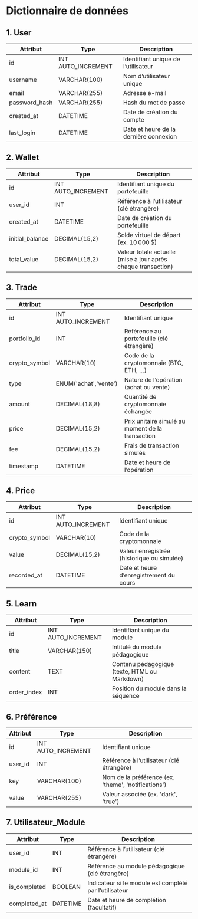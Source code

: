 
# Dictionnaire de données

## 1. User
| Attribut       | Type               | Description                              |
|----------------|--------------------|------------------------------------------|
| id             | INT AUTO_INCREMENT | Identifiant unique de l’utilisateur      |
| username       | VARCHAR(100)       | Nom d’utilisateur unique                 |
| email          | VARCHAR(255)       | Adresse e-mail                           |
| password_hash  | VARCHAR(255)       | Hash du mot de passe                     |
| created_at     | DATETIME           | Date de création du compte               |
| last_login     | DATETIME           | Date et heure de la dernière connexion   |

## 2. Wallet
| Attribut         | Type               | Description                                                       |
|------------------|--------------------|-------------------------------------------------------------------|
| id               | INT AUTO_INCREMENT | Identifiant unique du portefeuille                                |
| user_id          | INT                | Référence à l’utilisateur (clé étrangère)                         |
| created_at       | DATETIME           | Date de création du portefeuille                                  |
| initial_balance  | DECIMAL(15,2)      | Solde virtuel de départ (ex. 10 000 $)                            |
| total_value      | DECIMAL(15,2)      | Valeur totale actuelle (mise à jour après chaque transaction)     |

## 3. Trade
| Attribut         | Type                   | Description                                                   |
|------------------|------------------------|---------------------------------------------------------------|
| id               | INT AUTO_INCREMENT     | Identifiant unique                                            |
| portfolio_id     | INT                    | Référence au portefeuille (clé étrangère)                     |
| crypto_symbol    | VARCHAR(10)            | Code de la cryptomonnaie (BTC, ETH, …)                        |
| type             | ENUM('achat','vente')  | Nature de l’opération (achat ou vente)                        |
| amount           | DECIMAL(18,8)          | Quantité de cryptomonnaie échangée                            |
| price            | DECIMAL(15,2)          | Prix unitaire simulé au moment de la transaction              |
| fee              | DECIMAL(15,2)          | Frais de transaction simulés                                  |
| timestamp        | DATETIME               | Date et heure de l’opération                                  |

## 4. Price
| Attribut         | Type               | Description                                          |
|------------------|--------------------|------------------------------------------------------|
| id               | INT AUTO_INCREMENT | Identifiant unique                                   |
| crypto_symbol    | VARCHAR(10)        | Code de la cryptomonnaie                             |
| value            | DECIMAL(15,2)      | Valeur enregistrée (historique ou simulée)           |
| recorded_at      | DATETIME           | Date et heure d’enregistrement du cours              |

## 5. Learn
| Attribut      | Type               | Description                                     |
|---------------|--------------------|-------------------------------------------------|
| id            | INT AUTO_INCREMENT | Identifiant unique du module                    |
| title         | VARCHAR(150)       | Intitulé du module pédagogique                  |
| content       | TEXT               | Contenu pédagogique (texte, HTML ou Markdown)   |
| order_index   | INT                | Position du module dans la séquence             |

## 6. Préférence
| Attribut   | Type               | Description                                            |
|------------|--------------------|--------------------------------------------------------|
| id         | INT AUTO_INCREMENT | Identifiant unique                                     |
| user_id    | INT                | Référence à l’utilisateur (clé étrangère)              |
| key        | VARCHAR(100)       | Nom de la préférence (ex. 'theme', 'notifications')    |
| value      | VARCHAR(255)       | Valeur associée (ex. 'dark', 'true')                   |

## 7. Utilisateur_Module
| Attribut      | Type       | Description                                            |
|---------------|------------|--------------------------------------------------------|
| user_id       | INT        | Référence à l’utilisateur (clé étrangère)              |
| module_id     | INT        | Référence au module pédagogique (clé étrangère)        |
| is_completed  | BOOLEAN    | Indicateur si le module est complété par l’utilisateur |
| completed_at  | DATETIME   | Date et heure de complétion (facultatif)               |
